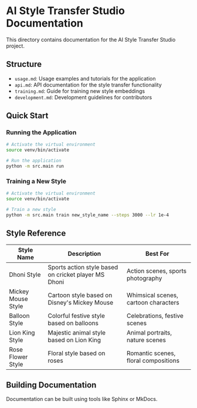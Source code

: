 # AI Style Transfer Studio Documentation

This directory contains documentation for the AI Style Transfer Studio project.

## Structure

- `usage.md`: Usage examples and tutorials for the application
- `api.md`: API documentation for the style transfer functionality
- `training.md`: Guide for training new style embeddings
- `development.md`: Development guidelines for contributors

## Quick Start

### Running the Application

```bash
# Activate the virtual environment
source venv/bin/activate

# Run the application
python -m src.main run
```

### Training a New Style

```bash
# Activate the virtual environment
source venv/bin/activate

# Train a new style
python -m src.main train new_style_name --steps 3000 --lr 1e-4
```

## Style Reference

| Style Name | Description | Best For |
|------------|-------------|----------|
| Dhoni Style | Sports action style based on cricket player MS Dhoni | Action scenes, sports photography |
| Mickey Mouse Style | Cartoon style based on Disney's Mickey Mouse | Whimsical scenes, cartoon characters |
| Balloon Style | Colorful festive style based on balloons | Celebrations, festive scenes |
| Lion King Style | Majestic animal style based on Lion King | Animal portraits, nature scenes |
| Rose Flower Style | Floral style based on roses | Romantic scenes, floral compositions |

## Building Documentation

Documentation can be built using tools like Sphinx or MkDocs. 